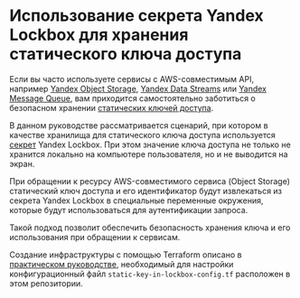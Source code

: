 # Использование секрета Yandex Lockbox для хранения статического ключа доступа

Если вы часто используете сервисы с AWS-совместимым API, например [Yandex Object Storage](https://yandex.cloud/ru/docs/storage/), [Yandex Data Streams](https://yandex.cloud/ru/docs/data-streams/) или [Yandex Message Queue](https://yandex.cloud/ru/docs/message-queue/), вам приходится самостоятельно заботиться о безопасном хранении [статических ключей доступа](https://yandex.cloud/ru/docs/iam/concepts/authorization/access-key).

В данном руководстве рассматривается сценарий, при котором в качестве хранилища для статического ключа доступа используется [секрет](https://yandex.cloud/ru/docs/lockbox/concepts/secret) Yandex Lockbox. При этом значение ключа доступа не только не хранится локально на компьютере пользователя, но и не выводится на экран.

При обращении к ресурсу AWS-совместимого сервиса (Object Storage) статический ключ доступа и его идентификатор будут извлекаться из секрета Yandex Lockbox в специальные переменные окружения, которые будут использоваться для аутентификации запроса.

Такой подход позволит обеспечить безопасность хранения ключа и его использования при обращении к сервисам.

Создание инфраструктуры с помощью Terraform описано в [практическом руководстве](https://yandex.cloud/ru/docs/iam/tutorials/static-key-in-lockbox/terraform), необходимый для настройки конфигурационный файл `static-key-in-lockbox-config.tf` расположен в этом репозитории.
